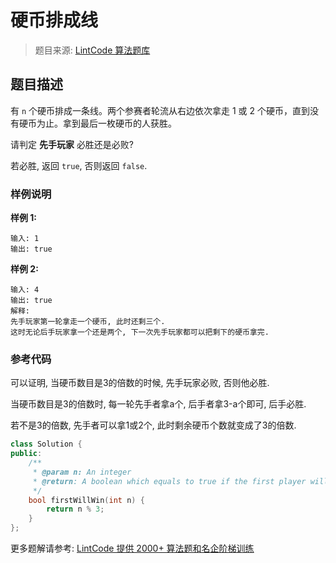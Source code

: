 # 硬币排成线
 > 题目来源: [LintCode 算法题库](https://www.lintcode.com/problem/coins-in-a-line/?utm_source=sc-github-wzz)
 ## 题目描述
 有 `n` 个硬币排成一条线。两个参赛者轮流从右边依次拿走 1 或 2 个硬币，直到没有硬币为止。拿到最后一枚硬币的人获胜。

请判定 **先手玩家** 必胜还是必败?

若必胜, 返回 `true`, 否则返回 `false`.
 ### 样例说明
 **样例 1:**

```
输入: 1
输出: true
```

**样例 2:**

```
输入: 4
输出: true
解释: 
先手玩家第一轮拿走一个硬币, 此时还剩三个.
这时无论后手玩家拿一个还是两个, 下一次先手玩家都可以把剩下的硬币拿完.
```
 ### 参考代码
 可以证明, 当硬币数目是3的倍数的时候, 先手玩家必败, 否则他必胜.

当硬币数目是3的倍数时, 每一轮先手者拿a个, 后手者拿3-a个即可, 后手必胜.

若不是3的倍数, 先手者可以拿1或2个, 此时剩余硬币个数就变成了3的倍数.
```cpp
class Solution {
public:
    /**
     * @param n: An integer
     * @return: A boolean which equals to true if the first player will win
     */
    bool firstWillWin(int n) {
        return n % 3;
    }
};
```
 更多题解请参考: [LintCode 提供 2000+ 算法题和名企阶梯训练](https://www.lintcode.com/problem/?utm_source=sc-github-wzz)